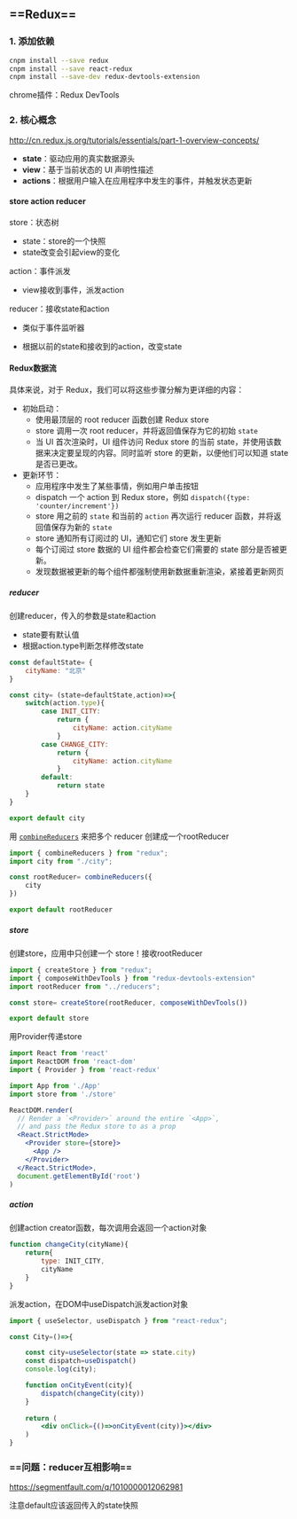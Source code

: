 ## ==Redux==

### 1. 添加依赖

``` sh
cnpm install --save redux
cnpm install --save react-redux
cnpm install --save-dev redux-devtools-extension
```

chrome插件：Redux DevTools

### 2. 核心概念

http://cn.redux.js.org/tutorials/essentials/part-1-overview-concepts/

- **state**：驱动应用的真实数据源头
- **view**：基于当前状态的 UI 声明性描述
- **actions**：根据用户输入在应用程序中发生的事件，并触发状态更新

#### store action reducer

store：状态树

- state：store的一个快照
- state改变会引起view的变化

action：事件派发

- view接收到事件，派发action

reducer：接收state和action

- 类似于事件监听器

- 根据以前的state和接收到的action，改变state

#### Redux数据流

具体来说，对于 Redux，我们可以将这些步骤分解为更详细的内容：

- 初始启动：
  - 使用最顶层的 root reducer 函数创建 Redux store
  - store 调用一次 root reducer，并将返回值保存为它的初始 `state`
  - 当 UI 首次渲染时，UI 组件访问 Redux store 的当前 state，并使用该数据来决定要呈现的内容。同时监听 store 的更新，以便他们可以知道 state 是否已更改。
- 更新环节：
  - 应用程序中发生了某些事情，例如用户单击按钮
  - dispatch 一个 action 到 Redux store，例如 `dispatch({type: 'counter/increment'})`
  - store 用之前的 `state` 和当前的 `action` 再次运行 reducer 函数，并将返回值保存为新的 `state`
  - store 通知所有订阅过的 UI，通知它们 store 发生更新
  - 每个订阅过 store 数据的 UI 组件都会检查它们需要的 state 部分是否被更新。
  - 发现数据被更新的每个组件都强制使用新数据重新渲染，紧接着更新网页

##### reducer

创建reducer，传入的参数是state和action

- state要有默认值
- 根据action.type判断怎样修改state

``` jsx
const defaultState= {
    cityName: "北京"
}

const city= (state=defaultState,action)=>{
    switch(action.type){
        case INIT_CITY:
            return {
                cityName: action.cityName
            }
        case CHANGE_CITY:
            return {
                cityName: action.cityName
            }
        default:
            return state
    }
}

export default city
```

用 [`combineReducers`](http://cn.redux.js.org/api/combinereducers) 来把多个 reducer 创建成一个rootReducer

``` js
import { combineReducers } from "redux";
import city from "./city";

const rootReducer= combineReducers({
    city
})

export default rootReducer
```

##### store

创建store，应用中只创建一个 store！接收rootReducer

``` js
import { createStore } from "redux";
import { composeWithDevTools } from "redux-devtools-extension"
import rootReducer from "../reducers";

const store= createStore(rootReducer, composeWithDevTools())

export default store
```

用Provider传递store

``` jsx
import React from 'react'
import ReactDOM from 'react-dom'
import { Provider } from 'react-redux'

import App from './App'
import store from './store'

ReactDOM.render(
  // Render a `<Provider>` around the entire `<App>`,
  // and pass the Redux store to as a prop
  <React.StrictMode>
    <Provider store={store}>
      <App />
    </Provider>
  </React.StrictMode>,
  document.getElementById('root')
)
```

##### action

创建action creator函数，每次调用会返回一个action对象

``` js
function changeCity(cityName){
    return{
        type: INIT_CITY,
        cityName
    }
}
```

派发action，在DOM中useDispatch派发action对象

``` jsx
import { useSelector, useDispatch } from "react-redux";

const City=()=>{

    const city=useSelector(state => state.city)
    const dispatch=useDispatch()
    console.log(city);

    function onCityEvent(city){       
        dispatch(changeCity(city))
    }
    
    return (
        <div onClick={()=>onCityEvent(city)}></div>
    )
}
```

### ==问题：reducer互相影响==

https://segmentfault.com/q/1010000012062981

注意default应该返回传入的state快照